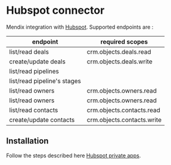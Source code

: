 # Hubspot connector

Mendix integration with [Hubspot](https://hubspot.com/). Supported endpoints are :

| endpoint | required scopes |
| -------- | --------------- |
| list/read deals | crm.objects.deals.read |
| create/update deals | crm.objects.deals.write |
| list/read pipelines | |
| list/read pipeline's stages | |
| list/read owners | crm.objects.owners.read |
| list/read owners | crm.objects.owners.read |
| list/read contacts | crm.objects.contacts.read |
| create/update contacts | crm.objects.contacts.write |

## Installation

Follow the steps described here [Hubspot private apps](https://developers.hubspot.com/docs/api/private-apps).